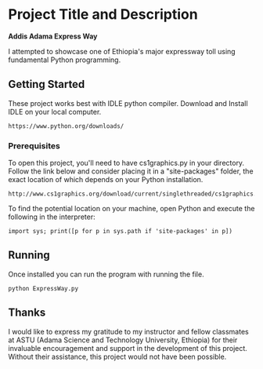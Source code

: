 # Project Title and Description

**Addis Adama Express Way**

I attempted to showcase one of Ethiopia's major expressway toll using fundamental Python programming.

## Getting Started

These project works best with IDLE python compiler. 
Download and Install IDLE on your local computer.

```
https://www.python.org/downloads/
``` 

### Prerequisites

To open this project, you'll need to have cs1graphics.py in your directory. 
Follow the link below and consider placing it in a "site-packages" folder, the exact location of which depends on your Python installation. 

```
http://www.cs1graphics.org/download/current/singlethreaded/cs1graphics.py
```

To find the potential location on your machine, open Python and execute the following in the interpreter:

``` import sys; print([p for p in sys.path if 'site-packages' in p]) ```


## Running
Once installed you can run the program with running the file.

```
python ExpressWay.py
```


## Thanks

I would like to express my gratitude to my instructor and fellow classmates at ASTU (Adama Science and Technology University, Ethiopia) for their invaluable encouragement and support in the development of this project. Without their assistance, this project would not have been possible.
